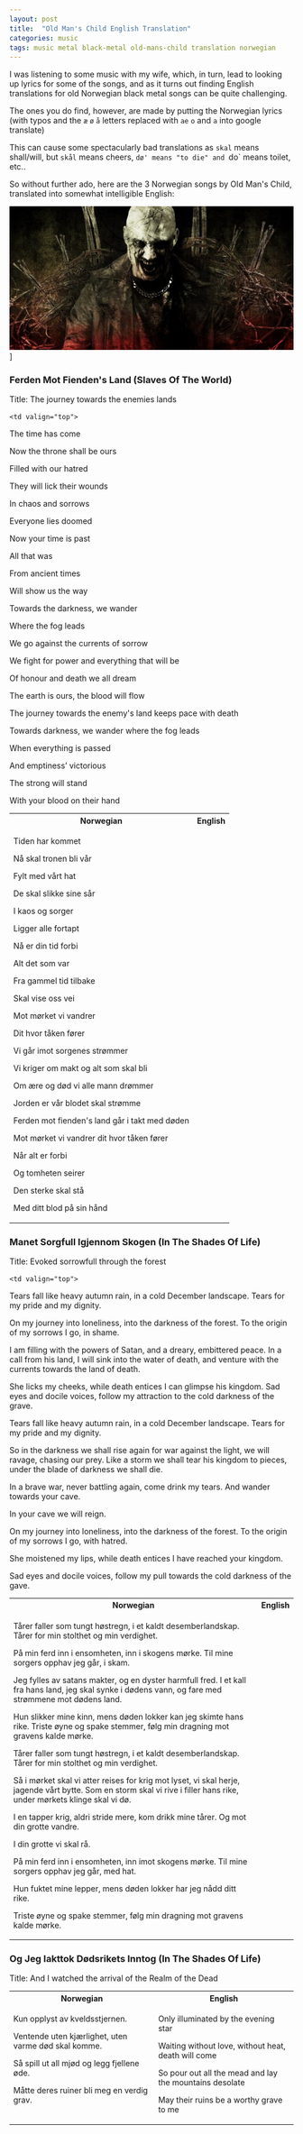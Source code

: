 ```yaml
---
layout: post
title:  "Old Man's Child English Translation"
categories: music
tags: music metal black-metal old-mans-child translation norwegian
---
```


I was listening to some music with my wife, which, in turn, lead to looking up lyrics for some of the songs, and as it turns out finding English translations for old Norwegian black metal songs can be quite challenging.

The ones you do find, however, are made by putting the Norwegian lyrics (with typos and the `æ` `ø` `å` letters replaced with `ae` `o` and `a` into google translate)

This can cause some spectacularly bad translations as `skal` means shall/will, but `skål` means cheers, `dø' means "to die" and `do` means toilet, etc..

So without further ado, here are the 3 Norwegian songs by Old Man's Child, translated into somewhat intelligible English:

![Old Man's Child](/images/2021-old-mans-child.jpg)]

### Ferden Mot Fienden's Land (Slaves Of The World)
Title: The journey towards the enemies lands

<table style="width:100%">
  <tr>
    <th>Norwegian</th>
    <th>English</th>
  </tr>
  
  <tr>
    <td valign="top">
<p>Tiden har kommet</p><p>
Nå skal tronen bli vår</p><p>
Fylt med vårt hat</p><p>
De skal slikke sine sår</p><p>
I kaos og sorger</p><p>
Ligger alle fortapt</p><p>
Nå er din tid forbi</p><p>
Alt det som var</p><p>
Fra gammel tid tilbake</p><p>
Skal vise oss vei</p><p>
Mot mørket vi vandrer</p><p>
Dit hvor tåken fører</p><p>
Vi går imot sorgenes strømmer</p><p>
Vi kriger om makt og alt som skal bli</p><p>
Om ære og død vi alle mann drømmer</p><p>
Jorden er vår blodet skal strømme</p><p>
Ferden mot fienden's land går i takt med døden</p><p>
Mot mørket vi vandrer dit hvor tåken fører</p><p>
Når alt er forbi</p><p>
Og tomheten seirer</p><p>
Den sterke skal stå</p><p>
Med ditt blod på sin hånd</p>
    </td>
    
    <td valign="top">
<p>The time has come</p><p>
Now the throne shall be ours</p><p>
Filled with our hatred</p><p>
They will lick their wounds</p><p>
In chaos and sorrows</p><p>
Everyone lies doomed</p><p>
Now your time is past</p><p>
All that was</p><p>
From ancient times</p><p>
Will show us the way</p><p>
Towards the darkness, we wander</p><p>
Where the fog leads</p><p>
We go against the currents of sorrow</p><p>
We fight for power and everything that will be</p><p>
Of honour and death we all dream</p><p>
The earth is ours, the blood will flow</p><p>
The journey towards the enemy's land keeps pace with death</p><p>
Towards darkness, we wander where the fog leads</p><p>
When everything is passed</p><p>
And emptiness’ victorious</p><p>
The strong will stand</p><p>
With your blood on their hand</p>
</td>
  </tr>
</table>


### Manet Sorgfull Igjennom Skogen (In The Shades Of Life)
Title: Evoked sorrowfull through the forest

<table style="width:100%">
  <tr>
    <th>Norwegian</th>
    <th>English</th>
  </tr>
  
  <tr>
    <td valign="top">
<p>
Tårer faller som tungt høstregn, i et kaldt desemberlandskap.
Tårer for min stolthet og min verdighet.
</p><p>
På min ferd inn i ensomheten, inn i skogens mørke.
Til mine sorgers opphav jeg går, i skam.
</p><p>
Jeg fylles av satans makter, og en dyster harmfull fred.
I et kall fra hans land, jeg skal synke i dødens vann,
og fare med strømmene mot dødens land.
</p><p>
Hun slikker mine kinn, mens døden lokker kan jeg skimte hans rike.
Triste øyne og spake stemmer, følg min dragning mot gravens kalde mørke.
</p><p>
Tårer faller som tungt høstregn, i et kaldt desemberlandskap.
Tårer for min stolthet og min verdighet.
</p><p>
Så i mørket skal vi atter reises for krig mot lyset,
vi skal herje, jagende vårt bytte.
Som en storm skal vi rive i filler hans rike,
under mørkets klinge skal vi dø.
</p><p>
I en tapper krig, aldri stride mere, kom drikk mine tårer. Og mot din grotte vandre. 
</p><p>
I din grotte vi skal rå.
</p><p>
På min ferd inn i ensomheten, inn imot skogens mørke.
Til mine sorgers opphav jeg går, med hat.
</p><p>
Hun fuktet mine lepper, mens døden lokker har jeg nådd ditt rike.
</p><p>
Triste øyne og spake stemmer,
følg min dragning mot gravens kalde mørke.
</p>
    </td>
    
    <td valign="top">
<p>
Tears fall like heavy autumn rain, in a cold December landscape.
Tears for my pride and my dignity.
</p><p>
On my journey into loneliness, into the darkness of the forest.
To the origin of my sorrows I go, in shame.
</p><p>
I am filling with the powers of Satan, and a dreary, embittered peace.
In a call from his land, I will sink into the water of death,
and venture with the currents towards the land of death.
</p><p>
She licks my cheeks, while death entices I can glimpse his kingdom.
Sad eyes and docile voices, follow my attraction to the cold darkness of the grave.
</p><p>
Tears fall like heavy autumn rain, in a cold December landscape.
Tears for my pride and my dignity.
</p><p>
So in the darkness we shall rise again for war against the light,
we will ravage, chasing our prey.
Like a storm we shall tear his kingdom to pieces,
under the blade of darkness we shall die.
</p><p>
In a brave war, never battling again, come drink my tears. And wander towards your cave.
</p><p>
In your cave we will reign.
</p><p>
On my journey into loneliness, into the darkness of the forest.
To the origin of my sorrows I go, with hatred.
</p><p>
She moistened my lips, while death entices I have reached your kingdom.
</p><p>
Sad eyes and docile voices,
follow my pull towards the cold darkness of the gave.
</p>
</td>
  </tr>
</table>


### Og Jeg Iakttok Dødsrikets Inntog (In The Shades Of Life)
Title: And I watched the arrival of the Realm of the Dead

<table style="width:100%">
  <tr>
    <th>Norwegian</th>
    <th>English</th>
  </tr>
  
  <tr>
    <td valign="top">
<p>
Kun opplyst av kveldsstjernen.</p><p>
Ventende uten kjærlighet, uten varme død skal komme.</p><p>
Så spill ut all mjød og legg fjellene øde.</p><p>
Måtte deres ruiner bli meg en verdig grav.
</p>
</td>
<td valign="top">
<p>
Only illuminated by the evening star</p><p>
Waiting without love, without heat, death will come</p><p>
So pour out all the mead and lay the mountains desolate</p><p>
May their ruins be a worthy grave to me 
</p>
</td>
  </tr>
</table>

